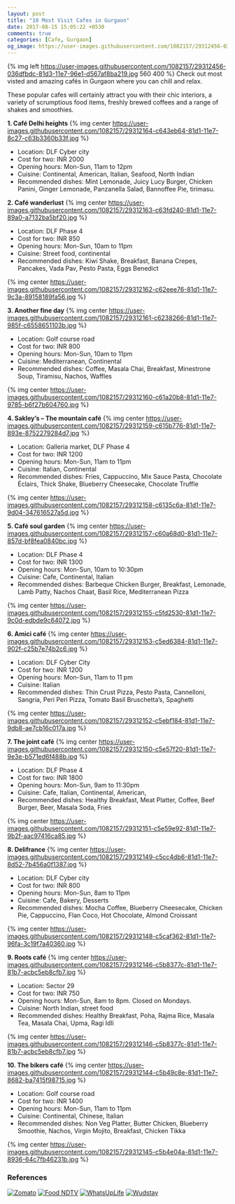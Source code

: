 ```yaml
---
layout: post
title: "10 Most Visit Cafes in Gurgaon"
date: 2017-08-15 15:05:22 +0530
comments: true
categories: [Cafe, Gurgaon]
og_image: https://user-images.githubusercontent.com/1082157/29312456-036dfbdc-81d3-11e7-96e1-d567af8ba219.jpg
---
```


{% img left https://user-images.githubusercontent.com/1082157/29312456-036dfbdc-81d3-11e7-96e1-d567af8ba219.jpg 560 400 %}
Check out most visted and amazing cafés in Gurgaon where you can chill and relax.

<!-- more -->

These popular cafes will certainly attract you with their chic interiors, a variety of scrumptious food items, freshly brewed coffees and a range of shakes and smoothies.


**1. Café Delhi heights** 
{% img center https://user-images.githubusercontent.com/1082157/29312164-c643eb64-81d1-11e7-8c27-c63b3360b33f.jpg %}

- Location: DLF Cyber city
- Cost for two: INR 2000
- Opening hours: Mon-Sun, 11am to 12pm
- Cuisine: Continental, American, Italian, Seafood, North Indian
- Recommended dishes: Mint Lemonade, Juicy Lucy Burger, Chicken Panini, Ginger Lemonade, Panzanella Salad, Bannoffee Pie, tirimasu.


**2. Café wanderlust**
{% img center https://user-images.githubusercontent.com/1082157/29312163-c63fd240-81d1-11e7-89a0-a7132ba5bf20.jpg %}

- Location: DLF Phase 4
- Cost for two: INR 850
- Opening hours: Mon-Sun, 10am to 11pm
- Cuisine: Street food, continental
- Recommended dishes: Kiwi Shake, Breakfast, Banana Crepes, Pancakes, Vada Pav, Pesto Pasta, Eggs Benedict

{% img center https://user-images.githubusercontent.com/1082157/29312162-c62eee76-81d1-11e7-9c3a-89158189fa56.jpg %}


**3. Another fine day**
{% img center https://user-images.githubusercontent.com/1082157/29312161-c6238266-81d1-11e7-985f-c6558651103b.jpg %}

- Location: Golf course road
- Cost for two: INR 800
- Opening hours: Mon-Sun, 10am to 11pm
- Cuisine: Mediterranean, Continental
- Recommended dishes: Coffee, Masala Chai, Breakfast, Minestrone Soup, Tiramisu, Nachos, Waffles

{% img center https://user-images.githubusercontent.com/1082157/29312160-c61a20b8-81d1-11e7-9785-b6f27b604760.jpg %}


**4. Sakley’s – The mountain café**
{% img center https://user-images.githubusercontent.com/1082157/29312159-c615b776-81d1-11e7-893e-8752279284d7.jpg %}

- Location: Galleria market, DLF Phase 4
- Cost for two: INR 1200
- Opening hours: Mon-Sun, 11am to 11pm
- Cuisine: Italian, Continental
- Recommended dishes: Fries, Cappuccino, Mix Sauce Pasta, Chocolate Éclairs, Thick Shake, Blueberry Cheesecake, Chocolate Truffle

{% img center https://user-images.githubusercontent.com/1082157/29312158-c6135c6a-81d1-11e7-9d04-347616527a5d.jpg %}


**5. Café soul garden**
{% img center https://user-images.githubusercontent.com/1082157/29312157-c60a68d0-81d1-11e7-857d-bf8fea0840bc.jpg %}

- Location: DLF Phase 4
- Cost for two: INR 1300
- Opening hours: Mon-Sun, 10am to 10:30pm
- Cuisine: Cafe, Continental, Italian
- Recommended dishes: Barbeque Chicken Burger, Breakfast, Lemonade, Lamb Patty, Nachos Chaat, Basil Rice, Mediterranean Pizza

{% img center https://user-images.githubusercontent.com/1082157/29312155-c5fd2530-81d1-11e7-9c0d-edbde9c64072.jpg %}


**6. Amici café**
{% img center https://user-images.githubusercontent.com/1082157/29312153-c5ed6384-81d1-11e7-902f-c25b7e74b2c6.jpg %}

- Location: DLF Cyber City
- Cost for two: INR 1200
- Opening hours: Mon-Sun, 11am to 11 pm
- Cuisine: Italian
- Recommended dishes: Thin Crust Pizza, Pesto Pasta, Cannelloni, Sangria, Peri Peri Pizza, Tomato Basil Bruschetta’s, Spaghetti

{% img center https://user-images.githubusercontent.com/1082157/29312152-c5ebf184-81d1-11e7-9db8-ae7cb16c017a.jpg %}


**7. The joint café**
{% img center https://user-images.githubusercontent.com/1082157/29312150-c5e57f20-81d1-11e7-9e3e-b571ed6f488b.jpg %}

- Location: DLF Phase 4
- Cost for two: INR 1800
- Opening hours: Mon-Sun, 9am to 11:30pm
- Cuisine: Cafe, Italian, Continental, American,
- Recommended dishes: Healthy Breakfast, Meat Platter, Coffee, Beef Burger, Beer, Masala Soda, Fries

{% img center https://user-images.githubusercontent.com/1082157/29312151-c5e59e92-81d1-11e7-9b2f-aac97416ca85.jpg %}


**8. Delifrance**
{% img center https://user-images.githubusercontent.com/1082157/29312149-c5cc4db6-81d1-11e7-8d52-7b456a0f1387.jpg %}

- Location: DLF Cyber city
- Cost for two: INR 800
- Opening hours: Mon-Sun, 8am to 11pm
- Cuisine: Cafe, Bakery, Desserts
- Recommended dishes: Mocha Coffee, Blueberry Cheesecake, Chicken Pie, Cappuccino, Flan Coco, Hot Chocolate, Almond Croissant

{% img center https://user-images.githubusercontent.com/1082157/29312148-c5caf362-81d1-11e7-96fa-3c19f7a40360.jpg %}


**9. Roots café**
{% img center https://user-images.githubusercontent.com/1082157/29312146-c5b8377c-81d1-11e7-81b7-acbc5eb8cfb7.jpg %}

- Location: Sector 29
- Cost for two: INR 750
- Opening hours: Mon-Sun, 8am to 8pm. Closed on Mondays.
- Cuisine: North Indian, street food
- Recommended dishes: Healthy Breakfast, Poha, Rajma Rice, Masala Tea, Masala Chai, Upma, Ragi Idli

{% img center https://user-images.githubusercontent.com/1082157/29312146-c5b8377c-81d1-11e7-81b7-acbc5eb8cfb7.jpg %}


**10. The bikers café**
{% img center https://user-images.githubusercontent.com/1082157/29312144-c5b49c8e-81d1-11e7-8682-ba7415f98715.jpg %}

- Location: Golf course road
- Cost for two: INR 1400
- Opening hours: Mon-Sun, 11am to 11pm
- Cuisine: Continental, Chinese, Italian
- Recommended dishes: Non Veg Platter, Butter Chicken, Blueberry Smoothie, Nachos, Virgin Mojito, Breakfast, Chicken Tikka

{% img center https://user-images.githubusercontent.com/1082157/29312145-c5b4e04a-81d1-11e7-8936-64c7fb46231b.jpg %}

### References
[![Zomato](https://user-images.githubusercontent.com/1082157/29320214-1f971674-81f4-11e7-83f3-e0c05d42a3b9.png)](https://www.zomato.com/ncr/gurgaon-restaurants/cafes)
[![Food NDTV](https://user-images.githubusercontent.com/1082157/29320216-1f9ed314-81f4-11e7-82f8-754606d0b117.png)](http://food.ndtv.com/lists/10-best-restaurants-in-gurgaon-1376681)
[![WhatsUpLife](https://user-images.githubusercontent.com/1082157/29320217-1fa28932-81f4-11e7-9c27-8c53af664180.png)](https://www.whatsuplife.in/gurgaon/blog/famous-popular-best-cafes-gurgaon-coffee/)
[![Wudstay](https://user-images.githubusercontent.com/1082157/29320215-1f9cab02-81f4-11e7-9534-fae05d4b7137.png)](http://blog.wudstay.com/2017/05/25/20-must-visit-cafes-in-gurgaon/)
